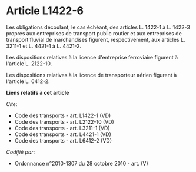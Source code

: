 # Article L1422-6

Les obligations découlant, le cas échéant, des articles L. 1422-1 à L. 1422-3 propres aux entreprises de transport public
routier et aux entreprises de transport fluvial de marchandises figurent, respectivement, aux articles L. 3211-1 et L. 4421-1
à L. 4421-2. 

Les dispositions relatives à la licence d'entreprise ferroviaire figurent à l'article L. 2122-10. 

Les dispositions relatives à la licence de transporteur aérien figurent à l'article L. 6412-2.

**Liens relatifs à cet article**

_Cite_:

  - Code des transports - art. L1422-1 (VD)
  - Code des transports - art. L2122-10 (VD)
  - Code des transports - art. L3211-1 (VD)
  - Code des transports - art. L4421-1 (VD)
  - Code des transports - art. L6412-2 (VD)

_Codifié par_:

  - Ordonnance n°2010-1307 du 28 octobre 2010 - art. (V)
